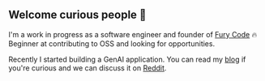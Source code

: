 ## Welcome curious people 👋

I'm a work in progress as a software engineer and founder of [Fury Code](https://github.com/fury-code) 🔥 Beginner at contributing to OSS and looking for opportunities.

Recently I started building a GenAI application. You can read my [blog](https://furycode.org/blog/categories/artificial-intelligence) if you're curious and we can discuss it on [Reddit](https://www.reddit.com/r/furycode/comments/1g27a56/building_a_generative_ai_application_for_my/?utm_source=share&utm_medium=web3x&utm_name=web3xcss&utm_term=1&utm_content=share_button).
